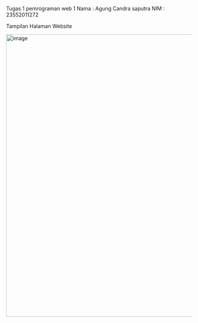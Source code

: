 Tugas 1 pemrograman web 1
Nama : Agung Candra saputra
NIM : 23552011272

Tampilan Halaman Website

<img width="1366" height="768" alt="image" src="https://github.com/user-attachments/assets/d9c3e93c-9a13-407f-839c-14f971fccede" />
